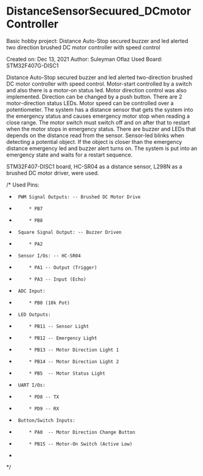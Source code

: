 # DistanceSensorSecuured_DCmotorController
Basic hobby project: Distance Auto-Stop secured buzzer and led alerted two direction brushed DC motor controller with speed control

   Created on: Dec 13, 2021
       Author: Suleyman Oflaz
   Used Board: STM32F407G-DISC1

Distance Auto-Stop secured buzzer and led alerted two-direction brushed DC motor controller with speed control.
Motor-start controlled by a switch and also there is a motor-on status led.
Motor direction control was also implemented. Direction can be changed by a push button. There are 2 motor-direction status LEDs.
Motor speed can be controlled over a potentiometer.
The system has a distance sensor that gets the system into the emergency status and causes emergency motor stop when reading a close range.
The motor switch must switch off and on after that to restart when the motor stops in emergency status.
There are buzzer and LEDs that depends on the distance read from the sensor. Sensor-led blinks when detecting a potential object. 
If the object is closer than the emergency distance emergency led and buzzer alert turns on. The system is put into an emergency state and waits for a restart sequence.

STM32F407-DISC1 board,
HC-SR04 as a distance sensor,
L298N as a brushed DC motor driver,
were used.
  
 /*  Used Pins:
 * 		PWM Signal Outputs: -- Brushed DC Motor Drive
 * 			* PB7
 * 			* PB8
 * 		Square Signal Output: -- Buzzer Driven
 * 			* PA2
 * 		Sensor I/Os: -- HC-SR04
 * 			* PA1 -- Output (Trigger)
 * 			* PA3 -- Input (Echo)
 * 		ADC Input:
 * 			* PB0 (10k Pot)
 * 		LED Outputs:
 * 			* PB11 -- Sensor Light
 * 			* PB12 -- Emergency Light
 * 			* PB13 -- Motor Direction Light 1
 * 			* PB14 -- Motor Direction Light 2
 * 			* PB5  -- Motor Status Light
 * 		UART I/Os:
 * 			* PD8 -- TX
 * 			* PD9 -- RX
 * 		Button/Switch Inputs:
 * 			* PA0  -- Motor Direction Change Button
 * 			* PB15 -- Motor-On Switch (Active Low)
 *
 */
